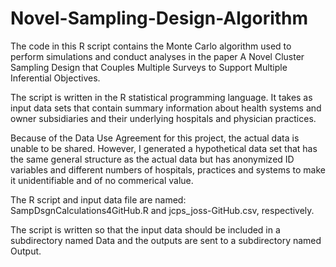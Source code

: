 # Novel-Sampling-Design-Algorithm
The code in this R script contains the Monte Carlo algorithm used to perform simulations and conduct analyses in the paper A Novel Cluster Sampling Design that Couples Multiple Surveys to Support Multiple Inferential Objectives.

The script is written in the R statistical programming language. It takes as input data sets that contain summary information about health systems and owner subsidiaries and their underlying hospitals and physician practices. 

Because of the Data Use Agreement for this project, the actual data is unable to be shared. However, I generated a hypothetical data set that has the same general structure as the actual data but has anonymized ID variables and different numbers of hospitals, practices and systems to make it unidentifiable and of no commerical value. 

The R script and input data file are named: SampDsgnCalculations4GitHub.R and jcps_joss-GitHub.csv, respectively.

The script is written so that the input data should be included in a subdirectory named Data and the outputs are sent to a subdirectory named Output.
